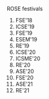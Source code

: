 ROSE festivals

1. FSE'18
2. ICSE'19
3. FSE'19
4. ESEM'19
5. RE'19
6. ICSE'20
7. ICSME'20
8. RE'20
9. ASE'20
10. FSE'20
11. ASE'21
12. RE'21

